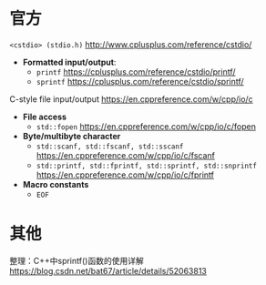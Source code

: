 
# 官方

`<cstdio> (stdio.h)` http://www.cplusplus.com/reference/cstdio/
- **Formatted input/output**:
  * `printf` https://cplusplus.com/reference/cstdio/printf/
  * `sprintf` https://cplusplus.com/reference/cstdio/sprintf/

C-style file input/output https://en.cppreference.com/w/cpp/io/c
- **File access**
  * `std::fopen` https://en.cppreference.com/w/cpp/io/c/fopen
- **Byte/multibyte character**
  * `std::scanf, std::fscanf, std::sscanf` https://en.cppreference.com/w/cpp/io/c/fscanf
  * `std::printf, std::fprintf, std::sprintf, std::snprintf` https://en.cppreference.com/w/cpp/io/c/fprintf
- **Macro constants**
  * `EOF`

# 其他

整理：C++中sprintf()函数的使用详解 https://blog.csdn.net/bat67/article/details/52063813
